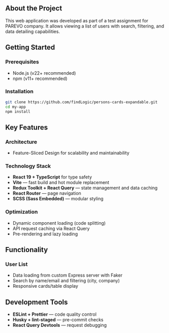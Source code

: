 ## About the Project

This web application was developed as part of a test assignment for PAREVO company. It allows viewing a list of users with search, filtering, and data detailing capabilities.

## Getting Started

### Prerequisites

- Node.js (v22+ recommended)
- npm (v11+ recommended)

### Installation

```bash
git clone https://github.com/findLogic/persons-cards-expandable.git
cd my-app
npm install
```

## Key Features

### Architecture

- Feature-Sliced Design for scalability and maintainability

### Technology Stack

- **React 19 + TypeScript** for type safety
- **Vite** — fast build and hot module replacement
- **Redux Toolkit + React Query** — state management and data caching
- **React Router** — page navigation
- **SCSS (Sass Embedded)** — modular styling

### Optimization

- Dynamic component loading (code splitting)
- API request caching via React Query
- Pre-rendering and lazy loading

## Functionality

### User List

- Data loading from custom Express server with Faker
- Search by name/email and filtering (city, company)
- Responsive cards/table display

## Development Tools

- **ESLint + Prettier** — code quality control
- **Husky + lint-staged** — pre-commit checks
- **React Query Devtools** — request debugging
